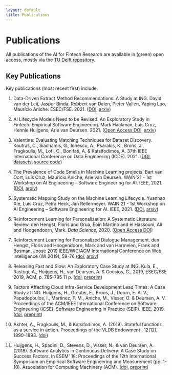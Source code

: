 ```yaml
---
layout: default
title: Publications
---
```


# Publications

All publications of the AI for Fintech Research are available in (green) open access, mostly via the [TU Delft repository][pure].

[pure]: https://research.tudelft.nl/en/searchAll/index/?search=ai4fintech

## Key Publications

Key publications (most recent first) include:

1. Data-Driven Extract Method Recommendations: A Study at ING. David van der Leij, Jasper Binda, Robbert van Dalen, Pieter Vallen, Yaping Luo, Maurício Aniche. ESEC/FSE. 2021. ([DOI](https://doi.org/10.1145/3468264.3473927), [arxiv](https://arxiv.org/abs/2107.05396)) 

1. AI Lifecycle Models Need to be Revised. An Exploratory Study in Fintech. Empirical Software Engineering. Mark Haakman, Luís Cruz, Hennie Huijgens, Arie van Deursen. 2021. ([Open Access DOI](https://doi.org/10.1007/s10664-021-09993-1), [arxiv](https://arxiv.org/abs/2010.02716))

1. Valentine: Evaluating Matching Techniques for Dataset Discovery. Koutras, C., Siachamis, G., Ionescu, A., Psarakis, K., Brons, J., Fragkoulis, M., Lofi, C., Bonifati, A. & Katsifodimos, A. 37th IEEE International Conference on Data Engineering (ICDE). 2021. ([DOI](https://doi.org/10.1109/ICDE51399.2021.00047), [datasets](https://zenodo.org/record/5084605), [source code](https://github.com/delftdata/valentine))

1.  The Prevalence of Code Smells in Machine Learning projects. Bart van Oort, Luís Cruz, Maurício Aniche, Arie van Deursen. WAIN'21 - 1st Workshop on AI Engineering – Software Engineering for AI. IEEE, 2021. ([DOI](https://doi.org/10.1109/WAIN52551.2021.00011), [arxiv](https://arxiv.org/abs/2103.04146))

1.   Systematic Mapping Study on the Machine Learning Lifecycle. Yuanhao Xie, Luís Cruz, Petra Heck, Jan Rellermeyer. WAIN'21 - 1st Workshop on AI Engineering – Software Engineering for AI. IEEE, 2021. ([DOI](https://doi.org/10.1109/WAIN52551.2021.00017), [arxiv](https://arxiv.org/abs/2103.10248))

1. Reinforcement Learning for Personalization: A Systematic Literature Review.
   den Hengst, Floris and Grua, Eoin Martino and el Hassouni, Ali and Hoogendoorn, Mark.
   _Data Science_, 2020.
   ([Open Access DOI](https://doi.org/10.3233/DS-200028))

1. Reinforcement Learning for Personalized Dialogue Management.
   den Hengst, Floris and Hoogendoorn, Mark and van Harmelen, Frank and Bosman, Joost:
   2019 IEEE/WIC/ACM International Conference on Web Intelligence (WI 2019), 59-76
   ([doi](https://doi.org/10.1145/3350546.3352501), [arxiv](https://arxiv.org/pdf/1908.00286.pdf))

1. Releasing Fast and Slow: An Exploratory Case Study at ING. 
   Kula, E., Rastogi, A., Huijgens, H., van Deursen, A. & Gousios, G., 2019, ESEC/FSE 2019, ACM, p. 785-795 11 p. 
   ([doi](https://doi.org/10.1145/3338906.3338978), [preprint](https://research.tudelft.nl/en/publications/releasing-fast-and-slow-an-exploratory-case-study-at-ing))

1. Factors Affecting Cloud Infra-Service Development Lead Times: A Case Study at ING.
   Huijgens, H., Greuter, E., Brons, J., Doorn, E. A. V., Papadopoulos, I., Martinez, F. M., Aniche, M., Visser, O. & Deursen, A. V. Proceedings of the ACM/IEEE International Conference on Software Engineering (ICSE): Software Engineering in Practice (SEIP). IEEE, 2019.
   ([doi](https://doi.org/10.1109/ICSE-SEIP.2019.00033), [preprint](https://research.tudelft.nl/en/publications/factors-affecting-cloud-infra-service-development-lead-times-a-ca))

1. Akhter, A., Fragkoulis, M., & Katsifodimos, A. (2019). Stateful functions as a service in action. Proceedings of the VLDB Endowment , 12(12), 1890-1893. ([doi](https://doi.org/10.14778/3352063.3352092))

1. Huijgens, H., Spadini, D., Stevens, D., Visser, N., & van Deursen, A. (2018). 
   Software Analytics in Continuous Delivery: A Case Study on Success Factors. In ESEM' 18: Proceedings of the 12th International Symposium on Empirical Software Engineering and Measurement (pp. 1-10). Association for Computing Machinery (ACM). ([doi](https://doi.org/10.1145/3239235.3240505), [preprint](https://research.tudelft.nl/en/publications/software-analytics-in-continuous-delivery-a-case-study-on-success))


<!--
## Publication List

<div id="publicationlist"></div>

<script language="javascript">

  var purexml_SERG = "https://purexml.ewi.tudelft.nl/convert/tu/research-id/ai4fintech";
  var page_nr = location.search;

  var xhttp = new XMLHttpRequest();
  xhttp.onreadystatechange = function() {
    if (this.readyState == 4 && this.status == 200) {
      document.getElementById("publicationlist").innerHTML = this.responseText;
    }
  };
  xhttp.open("GET", purexml_SERG + page_nr, true);
  xhttp.send();
</script>

-->
